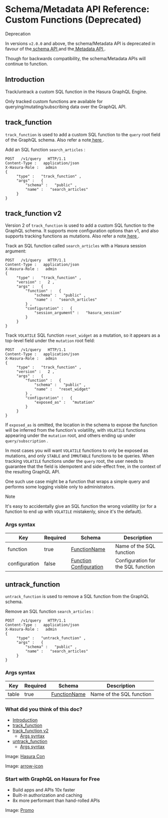 # Schema/Metadata API Reference: Custom Functions (Deprecated)

Deprecation

In versions `v2.0.0` and above, the schema/Metadata API is deprecated in
favour of the[ schema API ](https://hasura.io/docs/latest/api-reference/schema-api/index/)and the[ Metadata API ](https://hasura.io/docs/latest/api-reference/metadata-api/index/).

Though for backwards compatibility, the schema/Metadata APIs will
continue to function.

## Introduction​

Track/untrack a custom SQL function in the Hasura GraphQL Engine.

Only tracked custom functions are available for
querying/mutating/subscribing data over the GraphQL API.

## track_function​

 `track_function` is used to add a custom SQL function to the `query` root field of the GraphQL schema. Also refer a note[ here ](https://hasura.io/docs/latest/api-reference/syntax-defs/#function-req-note).

Add an SQL function `search_articles` :

```
POST   /v1/query   HTTP/1.1
Content-Type :   application/json
X-Hasura-Role :   admin
{
     "type" :   "track_function" ,
     "args" :   {
         "schema" :   "public" ,
         "name" :   "search_articles"
     }
}
```

## track_function v2​

Version 2 of `track_function` is used to add a custom SQL function to
the GraphQL schema. It supports more configuration options than v1, and
also supports tracking functions as mutations. Also refer a note[ here ](https://hasura.io/docs/latest/api-reference/syntax-defs/#function-req-note).

Track an SQL function called `search_articles` with a Hasura session
argument:

```
POST   /v1/query   HTTP/1.1
Content-Type :   application/json
X-Hasura-Role :   admin
{
     "type" :   "track_function" ,
     "version" :   2 ,
     "args" :   {
         "function" :   {
             "schema" :   "public" ,
             "name" :   "search_articles"
         } ,
         "configuration" :   {
             "session_argument" :   "hasura_session"
         }
     }
}
```

Track `VOLATILE` SQL function `reset_widget` as a mutation, so it
appears as a top-level field under the `mutation` root field:

```
POST   /v1/query   HTTP/1.1
Content-Type :   application/json
X-Hasura-Role :   admin
{
     "type" :   "track_function" ,
     "version" :   2 ,
     "args" :   {
         "function" :   {
             "schema" :   "public" ,
             "name" :   "reset_widget"
         } ,
         "configuration" :   {
             "exposed_as" :   "mutation"
         }
     }
}
```

If `exposed_as` is omitted, the location in the schema to expose the
function will be inferred from the function's volatility, with `VOLATILE` functions appearing under the `mutation` root, and others
ending up under `query/subscription` .

In most cases you will want `VOLATILE` functions to only be exposed as
mutations, and only `STABLE` and `IMMUTABLE` functions to be queries.
When tracking `VOLATILE` functions under the `query` root, the user
needs to guarantee that the field is idempotent and side-effect free, in
the context of the resulting GraphQL API.

One such use case might be a function that wraps a simple query and
performs some logging visible only to administrators.

Note

It's easy to accidentally give an SQL function the wrong volatility (or
for a function to end up with `VOLATILE` mistakenly, since it's the
default).

### Args syntax​

| Key | Required | Schema | Description |
|---|---|---|---|
| function | true | [ FunctionName ](https://hasura.io/docs/latest/api-reference/syntax-defs/#functionname) | Name of the SQL function |
| configuration | false | [ Function Configuration ](https://hasura.io/docs/latest/api-reference/syntax-defs/#function-configuration) | Configuration for the SQL function |


## untrack_function​

 `untrack_function` is used to remove a SQL function from the GraphQL
schema.

Remove an SQL function `search_articles` :

```
POST   /v1/query   HTTP/1.1
Content-Type :   application/json
X-Hasura-Role :   admin
{
     "type" :   "untrack_function" ,
     "args" :   {
         "schema" :   "public" ,
         "name" :   "search_articles"
     }
}
```

### Args syntax​

| Key | Required | Schema | Description |
|---|---|---|---|
| table | true | [ FunctionName ](https://hasura.io/docs/latest/api-reference/syntax-defs/#functionname) | Name of the SQL function |


### What did you think of this doc?

- [ Introduction ](https://hasura.io/docs/latest/api-reference/schema-metadata-api/custom-functions/#introduction)
- [ track_function ](https://hasura.io/docs/latest/api-reference/schema-metadata-api/custom-functions/#schema-metadata-track-function)
- [ track_function v2 ](https://hasura.io/docs/latest/api-reference/schema-metadata-api/custom-functions/#schema-metadata-track-function-v2)
    - [ Args syntax ](https://hasura.io/docs/latest/api-reference/schema-metadata-api/custom-functions/#schema-metadata-track-function-syntax-v2)
- [ untrack_function ](https://hasura.io/docs/latest/api-reference/schema-metadata-api/custom-functions/#schema-metadata-untrack-function)
    - [ Args syntax ](https://hasura.io/docs/latest/api-reference/schema-metadata-api/custom-functions/#schema-metadata-untrack-function-syntax)


Image: [ Hasura Con ](https://res.cloudinary.com/dh8fp23nd/image/upload/v1686154570/hasura-con-2023/has-con-light-date_r2a2ud.png)

Image: [ arrow-icon ](https://res.cloudinary.com/dh8fp23nd/image/upload/v1683723549/main-web/chevron-right_ldbi7d.png)

### Start with GraphQL on Hasura for Free

- Build apps and APIs 10x faster
- Built-in authorization and caching
- 8x more performant than hand-rolled APIs


Image: [ Promo ](https://hasura.io/docs/assets/images/hasura-free-ff60e409244e0ea12b5a3045d1a9096b.png)